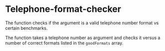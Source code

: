 # Telephone-format-checker

The function checks if the argument is a valid telephone number format vs certain benchmarks.

The function takes a telephone number as argument and checks it versus a number of correct formats listed in the `goodFormats` array.

